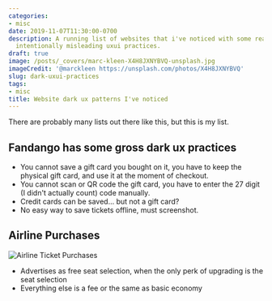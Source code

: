 ```yaml
---
categories:
- misc
date: 2019-11-07T11:30:00-0700
description: A running list of websites that i've noticed with some really gross or
  intentionally misleading uxui practices.
draft: true
image: /posts/_covers/marc-kleen-X4H8JXNYBVQ-unsplash.jpg
imageCredit: '@marckleen https://unsplash.com/photos/X4H8JXNYBVQ'
slug: dark-uxui-practices
tags:
- misc
title: Website dark ux patterns I've noticed
---
```

 

There are probably many lists out there like this, but this is my list.

## Fandango has some gross dark ux practices

* You cannot save a gift card you bought on it, you have to keep the physical gift card, and use it at the moment of checkout.
* You cannot scan or QR code the gift card, you have to enter the 27 digit (I didn't actually count) code manually.
* Credit cards can be saved... but not a gift card?
* No easy way to save tickets offline, must screenshot.

## Airline Purchases

![Airline Ticket Purchases](/posts/2019/11/darkux/google-american-airlines.png)
* Advertises as free seat selection, when the only perk of upgrading is the seat selection
* Everything else is a fee or the same as basic economy
